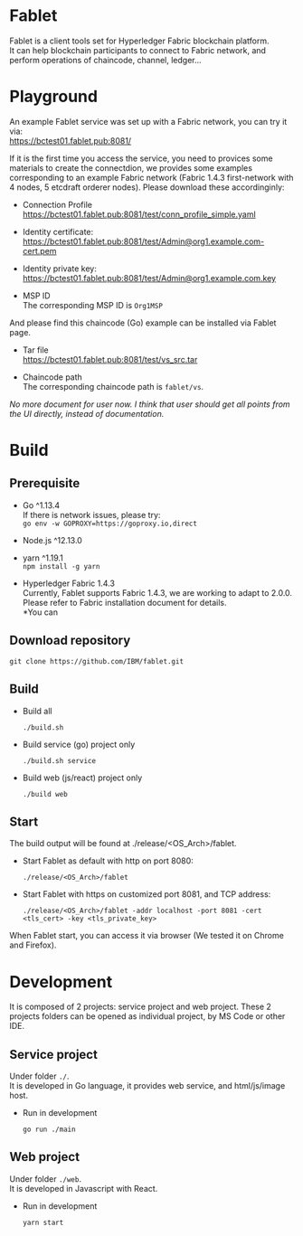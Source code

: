 # Fablet
Fablet is a client tools set for Hyperledger Fabric blockchain platform.  
It can help blockchain participants to connect to Fabric network, and perform operations of chaincode, channel, ledger...  

# Playground
An example Fablet service was set up with a Fabric network, you can try it via:  
https://bctest01.fablet.pub:8081/  

If it is the first time you access the service, you need to provices some materials to create the connectdion, we provides some examples corresponding to an example Fabric network (Fabric 1.4.3 first-network with 4 nodes, 5 etcdraft orderer nodes). Please download these accordinginly:  

* Connection Profile  
  https://bctest01.fablet.pub:8081/test/conn_profile_simple.yaml

* Identity certificate:  
  https://bctest01.fablet.pub:8081/test/Admin@org1.example.com-cert.pem  

* Identity private key:  
  https://bctest01.fablet.pub:8081/test/Admin@org1.example.com.key

* MSP ID  
  The corresponding MSP ID is `Org1MSP`

And please find this chaincode (Go) example can be installed via Fablet page.
* Tar file  
  https://bctest01.fablet.pub:8081/test/vs_src.tar

* Chaincode path  
  The corresponding chaincode path is `fablet/vs`.
  
  
*No more document for user now. I think that user should get all points from the UI directly, instead of documentation.*

# Build

## Prerequisite 

* Go ^1.13.4  
  If there is network issues, please try:  
  `go env -w GOPROXY=https://goproxy.io,direct`

* Node.js ^12.13.0

* yarn ^1.19.1  
  `npm install -g yarn`

* Hyperledger Fabric 1.4.3  
  Currently, Fablet supports Fabric 1.4.3, we are working to adapt to 2.0.0. Please refer to Fabric installation document for details.  
  *You can 

## Download repository

```
git clone https://github.com/IBM/fablet.git
```

## Build

* Build all
  ```
  ./build.sh
  ```

* Build service (go) project only
  ```
  ./build.sh service
  ```

* Build web (js/react) project only
  ```
  ./build web
  ```

## Start

The build output will be found at ./release/<OS_Arch>/fablet.

* Start Fablet as default with http on port 8080:
  ```
  ./release/<OS_Arch>/fablet
  ```

* Start Fablet with https on customized port 8081, and TCP address:  
  ```
  ./release/<OS_Arch>/fablet -addr localhost -port 8081 -cert <tls_cert> -key <tls_private_key>
  ```

When Fablet start, you can access it via browser (We tested it on Chrome and Firefox).

# Development

It is composed of 2 projects: service project and web project. These 2 projects folders can be opened as individual project, by MS Code or other IDE.

## Service project
Under folder `./`.  
It is developed in Go language, it provides web service, and html/js/image host.
* Run in development
  ```
  go run ./main
  ```

## Web project
Under folder `./web`.  
It is developed in Javascript with React.
* Run in development
  ```
  yarn start
  ```
